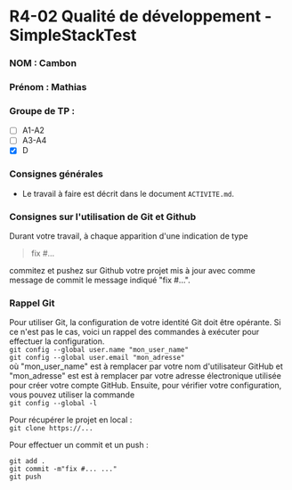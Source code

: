 # R4-02 Qualité de développement - SimpleStackTest

### NOM : Cambon

### Prénom : Mathias

### Groupe de TP :

- [ ] A1-A2
- [ ] A3-A4
- [X] D

### Consignes générales

- Le travail à faire est décrit dans le document `ACTIVITE.md`.

### Consignes sur l'utilisation de Git et Github

Durant votre travail, à chaque apparition d'une indication de type

> fix #…

commitez et pushez sur Github votre projet mis à jour avec comme message de commit le message indiqué "fix #...".

### Rappel Git

Pour utiliser Git, la configuration de votre identité Git doit être opérante.
Si ce n'est pas le cas, voici un rappel des commandes à exécuter pour effectuer
la configuration.  
`git config --global user.name "mon_user_name"`  
`git config --global user.email "mon_adresse"`  
où "mon_user_name" est à remplacer par votre nom d'utilisateur GitHub et "mon_adresse" est est à remplacer par votre
adresse électronique utilisée pour créer votre compte GitHub. Ensuite, pour vérifier votre configuration, vous pouvez
utiliser la commande  
`git config --global -l`

Pour récupérer le projet en local :  
`git clone https://...`

Pour effectuer un commit et un push :

`git add .`  
`git commit -m"fix #... ..."`  
`git push`
